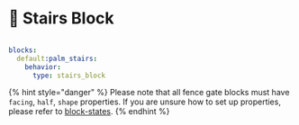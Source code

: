 # 🎢 Stairs Block

<figure><img src="https://1836335287-files.gitbook.io/~/files/v0/b/gitbook-x-prod.appspot.com/o/spaces%2FOgvQ1fEJPROp7131PPlK%2Fuploads%2F7C58JXsZV5FHQGjWj6j9%2Fimage.png?alt=media&#x26;token=a7bb1120-515c-4eb4-9351-292aa30a6b6e" alt=""><figcaption></figcaption></figure>

```yaml
blocks:
  default:palm_stairs:
    behavior:
      type: stairs_block
```

{% hint style="danger" %}
Please note that all fence gate blocks must have `facing`, `half`, `shape` properties. If you are unsure how to set up properties, please refer to [block-states](../block-states "mention").&#x20;
{% endhint %}
